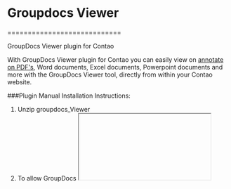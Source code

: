# Groupdocs Viewer
============================

GroupDocs Viewer plugin for Contao

With GroupDocs Viewer plugin for Contao you can easily view on [annotate on PDF's](http://groupdocs.com/apps/Viewer), Word documents, Excel documents, Powerpoint documents and more with the GroupDocs Viewer tool, directly from within your Contao website.

###Plugin Manual Installation Instructions:

1. Unzip groupdocs_Viewer
2. To allow GroupDocs <iframe> to appear go to Admin > Setting > Allowed HTML tags and just add <iframe> at the end
3. Place "groupdocs_Viewer" in site/system/modules
4. Then go to Admin > System >  Extension manager > Update database and update "tl_gdv" table

###UNINSTALL PLUGIN

	Just remove "groupdocs_Viewer" in modules



###[Sign, Manage, Annotate, Assemble, Compare and Convert Documents with GroupDocs](http://groupdocs.com)
* [Annotate PDF, Word, Excel, Powerpoint and Images with GroupDocs Viewer](http://groupdocs.com/apps/Viewer)
* [Download Viewer plugin package here](https://github.com/groupdocs/radiant-groupdocs-Viewer)
* [Embed DOC, DOCX, PDF Viewer in your Radiant CMS website] (http://ext.radiantcms.org/extensions/294-groupdocs-viewer)
* [See source code for GroupDocs Viewer plugin for Radiant CMS](https://github.com/groupdocs/radiant-groupdocs-Viewer-source)

###Created by [GroupDocs Marketplace Team](http://groupdocs.com/marketplace/).
